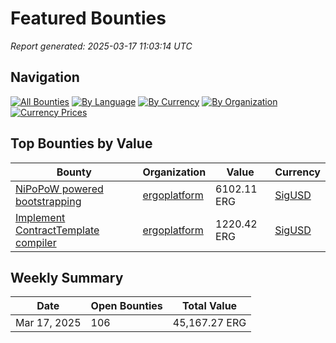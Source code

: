 <!-- 
/** WARNING: AUTO-GENERATED FILE. DO NOT MODIFY DIRECTLY **/
/** Any changes made to this file will be overwritten by the automated system **/
/** Instead, update the generation scripts in .github/workflows/scripts/ **/
-->


# Featured Bounties

*Report generated: 2025-03-17 11:03:14 UTC*

## Navigation

[![All Bounties](https://img.shields.io/badge/All_Bounties-106-blue)](all.md) [![By Language](https://img.shields.io/badge/By_Language-6-green)](by_language/) [![By Currency](https://img.shields.io/badge/By_Currency-6-yellow)](by_currency/) [![By Organization](https://img.shields.io/badge/By_Organization-6-orange)](by_org/) [![Currency Prices](https://img.shields.io/badge/Currency_Prices-5-purple)](currency_prices.md)

## Top Bounties by Value

| Bounty | Organization | Value | Currency |
|--------|--------------|-------|----------|
| [NiPoPoW powered bootstrapping ](https://github.com/ergoplatform/ergo/issues/1365) | [ergoplatform](by_org/ergoplatform.md) | 6102.11 ERG | [SigUSD](by_currency/sigusd.md) |
| [Implement ContractTemplate compiler](https://github.com/ergoplatform/sigmastate-interpreter/issues/852) | [ergoplatform](by_org/ergoplatform.md) | 1220.42 ERG | [SigUSD](by_currency/sigusd.md) |

## Weekly Summary

| Date | Open Bounties | Total Value |
|------|--------------|-------------|
| Mar 17, 2025 | 106 | 45,167.27 ERG |



<!-- 
/** GENERATION END **/
/** Content above is automatically generated and will be overwritten **/
-->

